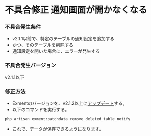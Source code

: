 # 不具合修正 通知画面が開かなくなる
### 不具合発生条件
- v2.1.1以前で、特定のテーブルの通知設定を追加する
- かつ、そのテーブルを削除する
- 通知設定を開いた場合に、エラーが発生する

### 不具合発生バージョン
v2.1.1以下

### 修正方法
- Exmentのバージョンを、v2.1.2以上に[アップデート](/ja/update)する。
- 以下のコマンドを実行する。

~~~
php artisan exment:patchdata remove_deleted_table_notify
~~~

- これで、データが保存できるようになります。